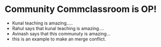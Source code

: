 # Community Commclassroom is OP!

- Kunal teaching is amazing.....
- Rahul says that kunal teaching is amazing....
- Avinash says that this communuty is amazing...
- this is an example to make an merge conflict.
